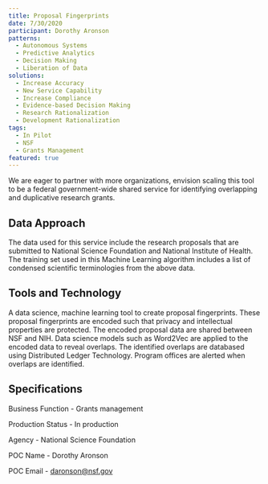 ```yaml
---
title: Proposal Fingerprints
date: 7/30/2020
participant: Dorothy Aronson
patterns:
  - Autonomous Systems
  - Predictive Analytics
  - Decision Making
  - Liberation of Data
solutions:
  - Increase Accuracy
  - New Service Capability
  - Increase Compliance
  - Evidence-based Decision Making
  - Research Rationalization
  - Development Rationalization
tags:
  - In Pilot
  - NSF
  - Grants Management
featured: true
---
```

We are eager to partner with more organizations, envision scaling this tool to be a federal government-wide shared service for identifying overlapping and duplicative research grants.

## Data Approach

The data used for this service include the research proposals that are submitted to National Science Foundation and National Institute of Health. The training set used in this Machine Learning algorithm includes a list of condensed scientific terminologies from the above data.

## Tools and Technology

A data science, machine learning tool to create proposal fingerprints. These proposal fingerprints are encoded such that privacy and intellectual properties are protected. The encoded proposal data are shared between NSF and NIH. Data science models such as Word2Vec are applied to the encoded data to reveal overlaps. The identified overlaps are databased using Distributed Ledger Technology. Program offices are alerted when overlaps are identified.

## Specifications

Business Function - Grants management

Production Status - In production

Agency - National Science Foundation

POC Name - Dorothy Aronson

POC Email - daronson@nsf.gov